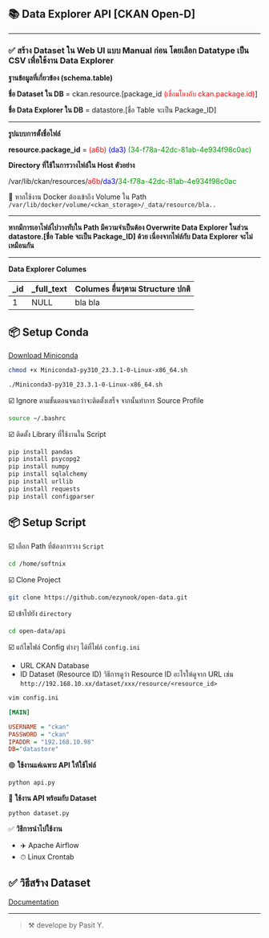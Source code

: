 ## 📚 Data Explorer API [CKAN Open-D]

---
### ✅ สร้าง Dataset ใน Web UI แบบ Manual ก่อน โดยเลือก Datatype เป็น CSV เพื่อใช้งาน Data Explorer

__ฐานข้อมูลที่เกี่ยวข้อง (schema.table)__

__ชื่อ Dataset ใน DB__ = ckan.resource.[package_id <span style="color:red">(เชื่อมโยงกับ ckan.package.id)</span>]

__ชื่อ Data Explorer ใน DB__ = datastore.[ชื่อ Table จะเป็น Package_ID]

---

__รูปแบบการตั้งชื่อไฟล์__

__resource.package_id__ = <span style="color:red">(a6b) </span><span style="color:blue">(da3) </span><span style="color:#009900">(34-f78a-42dc-81ab-4e934f98c0ac)</span>

__Directory ที่ใช้ในการวางไฟล์ใน Host ตัวอย่าง__

/var/lib/ckan/resources/<span style="color:red">a6b</span>/<span style="color:blue">da3</span>/<span style="color:#009900">34-f78a-42dc-81ab-4e934f98c0ac</span>

🐳 หากใช้งาน Docker ต้องเข้าถึง Volume ใน Path
```/var/lib/docker/volume/<ckan_storage>/_data/resource/bla..```

---
__หากมีการเอาไฟล์ไปวางทับใน Path มีความจำเป็นต้อง Overwrite Data Explorer ในส่วน datastore.[ชื่อ Table จะเป็น Package_ID] ด้วย เนื่องจากไฟล์กับ Data Explorer จะไม่เหมือนกัน__

---
__Data Explorer Columes__

| _id | _full_text | Columes อื่นๆตาม Structure ปกติ |
|-----|------------|---------------------------------|
| 1   | NULL       | bla bla                         |

## 📦 Setup Conda

[Download Miniconda](https://repo.anaconda.com/miniconda/Miniconda3-py310_23.3.1-0-Linux-x86_64.sh)
```bash
chmod +x Miniconda3-py310_23.3.1-0-Linux-x86_64.sh
```
```bash
./Miniconda3-py310_23.3.1-0-Linux-x86_64.sh
```
☑️ Ignore ตามขั้นตอนจนกว่าจะติดตั้งเสร็จ จากนั้นทำการ Source Profile
```bash
source ∼/.bashrc
```
☑️ ติดตั้ง Library ที่ใช้งานใน Script
```py
pip install pandas
pip install psycopg2
pip install numpy
pip install sqlalchemy
pip install urllib
pip install requests
pip install configparser
```
## 📦 Setup Script
☑️ เลือก Path ที่ต้องการวาง ```Script```
```bash
cd /home/softnix
```
☑️ Clone Project
```bash
git clone https://github.com/ezynook/open-data.git
```
☑️ เข้าไปยัง ```directory```
```bash
cd open-data/api
```
☑️ แก้ไขไฟล์ Config ต่างๆ ได้ที่ไฟล์ ```config.ini```
* URL CKAN Database
* ID Dataset (Resource ID) วิธีการดูว่า Resource ID อะไรให้ดูจาก URL เช่น
```http://192.168.10.xx/dataset/xxx/resource/<resource_id>```
```bash
vim config.ini
```
```ini
[MAIN]

USERNAME = "ckan"
PASSWORD = "ckan"
IPADDR = "192.168.10.98"
DB="datastore"
```
🟢 __ใช้งานแค่เฉพาะ API ให้ใช้ไฟล์__
```py
python api.py
```
🔵 __ใช้งาน API พร้อมกับ Dataset__
```py
python dataset.py
```
✅ __วิธีการนำไปใช้งาน__
* ✈️ Apache Airflow
* ⏱ Linux Crontab

## ✅ วิธีสร้าง Dataset
[Documentation](https://github.com/ezynook/open-data/blob/main/api/documentation.pdf)


---


> ⚒️ develope by Pasit Y.
